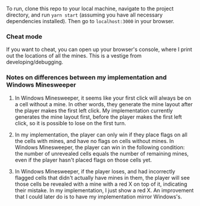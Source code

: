 To run, clone this repo to your local machine, navigate to the project directory, and run `yarn start` (assuming you have all necessary dependencies installed). Then go to `localhost:3000` in your browser.

### Cheat mode

If you want to cheat, you can open up your browser's console, where I print out the locations of all the mines. This is a vestige from developing/debugging.

### Notes on differences between my implementation and Windows Minesweeper

1. In Windows Minesweeper, it seems like your first click will always be on a cell without a mine. In other words, they generate the mine layout after the player makes the first left click. My implementation currently generates the mine layout first, before the player makes the first left click, so it is possible to lose on the first turn. 

2. In my implementation, the player can only win if they place flags on all the cells with mines, and have no flags on cells without mines. In Windows Minesweeper, the player can win in the following condition: the number of unrevealed cells equals the number of remaining mines, even if the player hasn't placed flags on those cells yet.

3. In Windows Minesweeper, if the player loses, and had incorrectly flagged cells that didn't actually have mines in them, the player will see those cells be revealed with a mine with a red X on top of it, indicating their mistake. In my implementation, I just show a red X. An improvement that I could later do is to have my implementation mirror Windows's. 